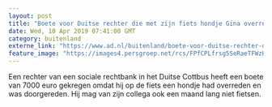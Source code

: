 ```yaml
---
layout: post
title: "Boete voor Duitse rechter die met zijn fiets hondje Gina overreed"
date: Wed, 10 Apr 2019 07:41:00 GMT
category: buitenland
externe_link: "https://www.ad.nl/buitenland/boete-voor-duitse-rechter-die-met-zijn-fiets-hondje-gina-overreed~a944532d/"
feature_image: "https://images4.persgroep.net/rcs/FPfCPLfrsg5SeRaeTFWzH1_joMs/diocontent/68957472/_fitwidth/400/?appId=21791a8992982cd8da851550a453bd7f&quality=0.7"
---
```


Een rechter van een sociale rechtbank in het Duitse Cottbus heeft een boete van 7000 euro gekregen omdat hij op de fiets een hondje had overreden en was doorgereden. Hij mag van zijn collega ook een maand lang niet fietsen.
